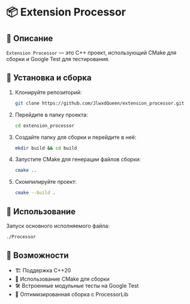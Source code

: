 # 📦 Extension Processor

## 📖 Описание

`Extension Processor` — это C++ проект, использующий CMake для сборки и Google Test для тестирования.

## 🔨 Установка и сборка

1. Клонируйте репозиторий:

   ```bash
   git clone https://github.com/JlwxdQueen/extension_processor.git
   ```

2. Перейдите в папку проекта:

   ```bash
   cd extension_processor
   ```

3. Создайте папку для сборки и перейдите в неё:

   ```bash
   mkdir build && cd build
   ```

4. Запустите CMake для генерации файлов сборки:

   ```bash
   cmake ..
   ```

5. Скомпилируйте проект:

   ```bash
   cmake --build .
   ```

## 🚀 Использование

Запуск основного исполняемого файла:

```bash
./Processor
```

## 📌 Возможности

- 🏗️ Поддержка C++20
- 📂 Использование CMake для сборки
- 🛠️ Встроенные модульные тесты на Google Test
- 🚀 Оптимизированная сборка с ProcessorLib
